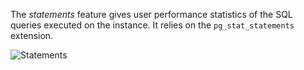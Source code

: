 The *statements* feature gives user performance statistics of the SQL queries executed on the instance.
It relies on the `pg_stat_statements` extension.

![Statements](sc/statements.png)
